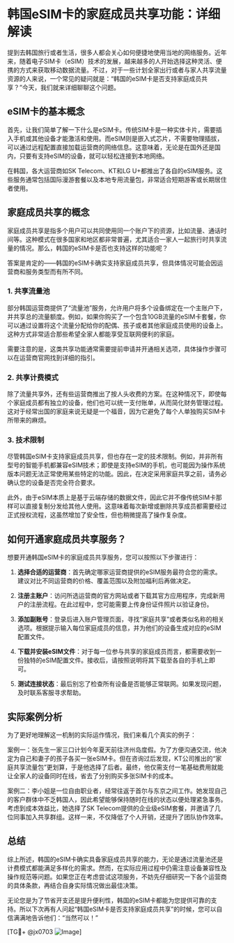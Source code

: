 # 韩国eSIM卡的家庭成员共享功能：详细解读

提到去韩国旅行或者生活，很多人都会关心如何便捷地使用当地的网络服务。近年来，随着电子SIM卡（eSIM）技术的发展，越来越多的人开始选择这种灵活、便携的方式来获取移动数据流量。不过，对于一些计划全家出行或者与家人共享流量资源的人来说，一个常见的疑问就是：“韩国的eSIM卡是否支持家庭成员共享？”今天，我们就来详细聊聊这个问题。

## eSIM卡的基本概念

首先，让我们简单了解一下什么是eSIM卡。传统SIM卡是一种实体卡片，需要插入手机或其他设备才能激活和使用。而eSIM则是嵌入式芯片，不需要物理插拔，可以通过远程配置直接加载运营商的网络信息。这意味着，无论是在国外还是国内，只要有支持eSIM的设备，就可以轻松连接到本地网络。

在韩国，各大运营商如SK Telecom、KT和LG U+都推出了各自的eSIM服务。这些服务通常包括国际漫游套餐以及本地专用流量包，非常适合短期游客或长期居住者使用。

## 家庭成员共享的概念

家庭成员共享是指多个用户可以共同使用同一个账户下的资源，比如流量、通话时间等。这种模式在很多国家和地区都非常普遍，尤其适合一家人一起旅行时共享流量的情况。那么，韩国的eSIM卡是否也支持这样的功能呢？

答案是肯定的——韩国的eSIM卡确实支持家庭成员共享，但具体情况可能会因运营商和服务类型而有所不同。

### 1. 共享流量池

部分韩国运营商提供了“流量池”服务，允许用户将多个设备绑定在一个主账户下，并共享总的流量额度。例如，如果你购买了一个包含10GB流量的eSIM卡套餐，你可以通过设置将这个流量分配给你的配偶、孩子或者其他家庭成员使用的设备上。这种方式非常适合那些希望全家人都能享受互联网便利的家庭。

需要注意的是，这类共享功能通常需要提前申请并开通相关选项，具体操作步骤可以在运营商官网找到详细的指引。

### 2. 共享计费模式

除了流量共享外，还有些运营商推出了按人头收费的方案。在这种情况下，即使每个家庭成员都有独立的设备，他们也可以统一支付账单，从而简化财务管理过程。这对于经常出国的家庭来说无疑是一个福音，因为它避免了每个人单独购买SIM卡所带来的麻烦。

### 3. 技术限制

尽管韩国eSIM卡支持家庭成员共享，但也存在一定的技术限制。例如，并非所有型号的智能手机都兼容eSIM技术；即使是支持eSIM的手机，也可能因为操作系统版本问题无法正常使用某些特定的功能。因此，在决定采用家庭共享之前，请务必确认您的设备是否完全符合要求。

此外，由于eSIM本质上是基于云端存储的数据文件，因此它并不像传统SIM卡那样可以直接复制分发给其他人使用。这意味着每次新增或删除共享成员都需要经过正式授权流程，这虽然增加了安全性，但也稍微提高了操作复杂度。

## 如何开通家庭成员共享服务？

想要开通韩国eSIM卡的家庭成员共享服务，您可以按照以下步骤进行：

1. **选择合适的运营商**：首先确定哪家运营商提供的eSIM服务最符合您的需求。建议对比不同运营商的价格、覆盖范围以及附加福利后再做决定。
   
2. **注册主账户**：访问所选运营商的官方网站或者下载其官方应用程序，完成新用户的注册流程。在此过程中，您可能需要上传身份证件照片以验证身份。

3. **添加副账号**：登录后进入账户管理页面，寻找“家庭共享”或者类似名称的相关选项。根据提示输入每位家庭成员的信息，并为他们的设备生成对应的eSIM配置文件。

4. **下载并安装eSIM文件**：对于每一位参与共享的家庭成员而言，都需要收到一份独特的eSIM配置文件。接收后，请按照说明将其下载至各自的手机上即可。

5. **测试连接状态**：最后别忘了检查所有设备是否能够正常联网。如果发现问题，及时联系客服寻求帮助。

## 实际案例分析

为了更好地理解这一机制的实际运作情况，我们来看几个真实的例子：

案例一：张先生一家三口计划今年夏天前往济州岛度假。为了方便沟通交流，他决定为自己和妻子的孩子各买一张eSIM卡。但在咨询过后发现，KT公司推出的“家庭共享流量包”更划算，于是他选择了后者。最终，他仅需支付一笔基础费用就能让全家人的设备同时在线，省去了分别购买多张SIM卡的成本。

案例二：李小姐是一位自由职业者，经常往返于首尔与东京之间工作。她发现自己的客户群体中不乏韩国人，因此希望能够保持随时在线的状态以便处理紧急事务。考虑到成本效益比，她选择了SK Telecom提供的企业级eSIM套餐，并邀请了几位同事加入共享群组。这样一来，不仅降低了个人开销，还提升了团队协作效率。

## 总结

综上所述，韩国的eSIM卡确实具备家庭成员共享的能力，无论是通过流量池还是计费模式都能满足多样化的需求。然而，在实际应用过程中仍需注意设备兼容性及操作规范等问题。如果您正在考虑尝试这项服务，不妨先仔细研究一下各个运营商的具体条款，再结合自身实际情况做出最佳决策。

无论您是为了节省开支还是提升便利性，韩国的eSIM卡都能为您提供可靠的支持。所以下次再有人问起“韩国eSIM卡是否支持家庭成员共享”的时候，您可以自信满满地告诉他们：“当然可以！”

[TG💪+ @jx0703 ![Image](https://github.com/user-attachments/assets/dbca1d08-cadb-493c-b0ec-ad6f7a83f270)]